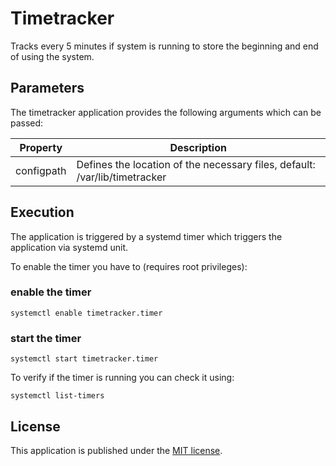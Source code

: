 # Timetracker

Tracks every 5 minutes if system is running to store the beginning and end of using the system.

## Parameters

The timetracker application provides the following arguments which can be passed:

| Property      | Description                                                                |
|---------------|----------------------------------------------------------------------------|
| configpath    | Defines the location of the necessary files, default: /var/lib/timetracker |

## Execution

The application is triggered by a systemd timer which triggers the application via systemd unit.

To enable the timer you have to (requires root privileges):

### enable the timer

```shell
systemctl enable timetracker.timer
```

### start the timer

```shell
systemctl start timetracker.timer
```

To verify if the timer is running you can check it using:

```shell
systemctl list-timers
```

## License

This application is published under the [MIT license](LICENSE).